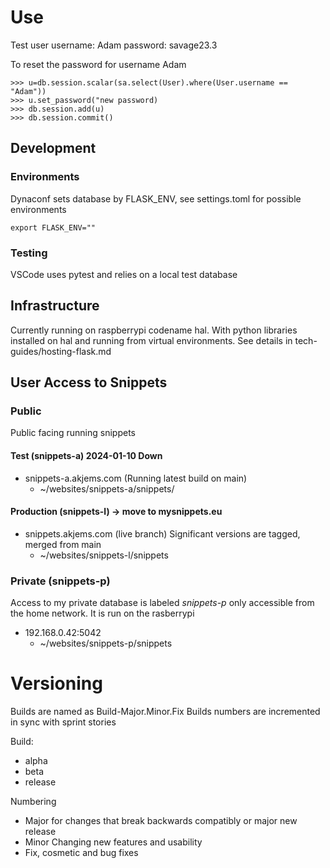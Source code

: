 # Use

Test user
username: Adam
password: savage23.3

To reset the password for username Adam

```
>>> u=db.session.scalar(sa.select(User).where(User.username == "Adam"))
>>> u.set_password("new password)
>>> db.session.add(u)
>>> db.session.commit()
```

## Development
### Environments
Dynaconf sets database by FLASK_ENV, see settings.toml for possible environments

```
export FLASK_ENV=""
```
### Testing

VSCode uses pytest and relies on a local test database


## Infrastructure
Currently running on raspberrypi codename hal.
With python libraries installed on hal and running from virtual environments. See details in tech-guides/hosting-flask.md

## User Access to Snippets
### Public
Public facing running snippets
#### Test (snippets-a) 2024-01-10 Down
* snippets-a.akjems.com (Running latest build on main)
    * ~/websites/snippets-a/snippets/

#### Production (snippets-l) -> move to mysnippets.eu
* snippets.akjems.com (live branch) Significant versions are tagged, merged from main
    * ~/websites/snippets-l/snippets

### Private (snippets-p)
Access to my private database is labeled *snippets-p* only accessible from the home network.
It is run on the rasberrypi
* 192.168.0.42:5042
    * ~/websites/snippets-p/snippets

# Versioning

Builds are named as Build-Major.Minor.Fix
Builds numbers are incremented in sync with sprint stories

Build:
* alpha
* beta
* release

Numbering
* Major for changes that break backwards compatibly or major new release
* Minor Changing new features and usability
* Fix, cosmetic and bug fixes
